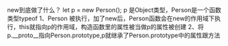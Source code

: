 new到底做了什么？
let p = new Person();
p 是Object类型，Person是一个函数类型typeof
1、Person 被执行，加了new后，Person函数会在new的作用域下执行，this就指向p的作用域，构造函数里的属性被当做p的属性被创建
2、将p.__proto__指向Person.prototype,p就继承了Person.prototype中的属性跟方法
